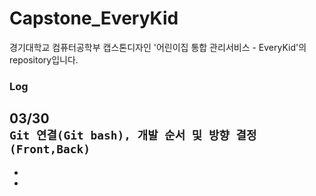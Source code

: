 # Capstone_EveryKid

경기대학교 컴퓨터공학부 캡스톤디자인 '어린이집 통합 관리서비스 - EveryKid'의 repository입니다.

### Log
03/30   
``` Git 연결(Git bash), 개발 순서 및 방향 결정(Front,Back) ```
 -
 -
 -
 
